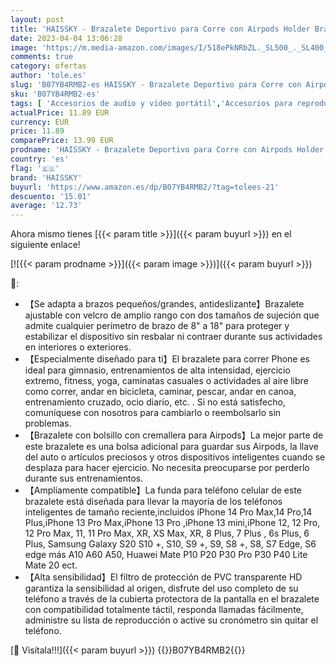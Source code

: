 ```yaml
---
layout: post
title: 'HAISSKY - Brazalete Deportivo para Corre con Airpods Holder Brazalete Móvil Deportivo para iPhone 14 Pro Max/14 Pro/14 Plus/13 Pro Max/12 Pro/XS MAX/XR/8 Plus/8 Galaxy S9/S8 Plus Huawei P40 hasta 6.9"'
date: 2023-04-04 13:06:28
image: 'https://m.media-amazon.com/images/I/518ePkNRbZL._SL500_._SL400_.jpg'
comments: true
category: ofertas
author: 'tole.es'
slug: 'B07YB4RMB2-es HAISSKY - Brazalete Deportivo para Corre con Airpods...'
sku: 'B07YB4RMB2-es'
tags: [ 'Accesorios de audio y vídeo portátil','Accesorios para reproductores de MP3','Audio y vídeo portátil','Bandas para el brazo para reproductores de MP3','Electrónica','haissky','iphone','🇪🇸', ]
actualPrice: 11.89 EUR
currency: EUR
price: 11.89
comparePrice: 13.99 EUR
prodname: 'HAISSKY - Brazalete Deportivo para Corre con Airpods Holder Brazalete Móvil Deportivo para iPhone 14 Pro Max/14 Pro/14 Plus/13 Pro Max/12 Pro/XS MAX/XR/8 Plus/8 Galaxy S9/S8 Plus Huawei P40 hasta 6.9"'
country: 'es'
flag: '🇪🇸'
brand: 'HAISSKY'
buyurl: 'https://www.amazon.es/dp/B07YB4RMB2/?tag=tolees-21'
descuento: '15.01'
average: '12.73'
---
```


Ahora mismo tienes [{{< param title >}}]({{< param buyurl >}}) en el siguiente enlace!

[![{{< param prodname >}}]({{< param image >}})]({{< param buyurl >}})

🔎:

- 【Se adapta a brazos pequeños/grandes, antideslizante】Brazalete ajustable con velcro de amplio rango con dos tamaños de sujeción que admite cualquier perímetro de brazo de 8" a 18" para proteger y estabilizar el dispositivo sin resbalar ni contraer durante sus actividades en interiores o exteriores.
- 【Especialmente diseñado para ti】El brazalete para correr Phone es ideal para gimnasio, entrenamientos de alta intensidad, ejercicio extremo, fitness, yoga, caminatas casuales o actividades al aire libre como correr, andar en bicicleta, caminar, pescar, andar en canoa, entrenamiento cruzado, ocio diario, etc. . Si no está satisfecho, comuníquese con nosotros para cambiarlo o reembolsarlo sin problemas.
- 【Brazalete con bolsillo con cremallera para Airpods】La mejor parte de este brazalete es una bolsa adicional para guardar sus Airpods, la llave del auto o artículos preciosos y otros dispositivos inteligentes cuando se desplaza para hacer ejercicio. No necesita preocuparse por perderlo durante sus entrenamientos.
- 【Ampliamente compatible】La funda para teléfono celular de este brazalete está diseñada para llevar la mayoría de los teléfonos inteligentes de tamaño reciente,incluidos iPhone 14 Pro Max,14 Pro,14 Plus,iPhone 13 Pro Max,iPhone 13 Pro ,iPhone 13 mini,iPhone 12, 12 Pro, 12 Pro Max, 11, 11 Pro Max, XR, XS Max, XR, 8 Plus, 7 Plus , 6s Plus, 6 Plus, Samsung Galaxy S20 S10 +, S10, S9 +, S9, S8 +, S8, S7 Edge, S6 edge más A10 A60 A50, Huawei Mate P10 P20 P30 Pro P30 P40 Lite Mate 20 ect.
- 【Alta sensibilidad】El filtro de protección de PVC transparente HD garantiza la sensibilidad al origen, disfrute del uso completo de su teléfono a través de la cubierta protectora de la pantalla en el brazalete con compatibilidad totalmente táctil, responda llamadas fácilmente, administre su lista de reproducción o active su cronómetro sin quitar el teléfono.

[🛒 Visítala!!!]({{< param buyurl >}})
{{<world>}}B07YB4RMB2{{</world>}}
